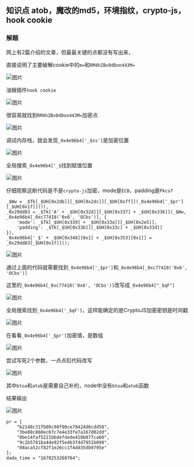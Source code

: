 ## 知识点 atob，魔改的md5，环境指纹，crypto-js，hook cookie

### 解题

网上有2篇介绍的文章，但最最关键的点都没有写出来，

直接说明了主要破解cookie中的`m=`和`RM4hZBv0dDon443M=`

![图片](../img/1.png)

油猴插件`hook cookie`

![图片](../img/2.png)

很容易就找到`RM4hZBv0dDon443M=`加密点

![图片](../img/3.png)

调试内存栈，就会发现`_0x4e96b4['_$ss']`是加密位置

![图片](../img/4.png)

全局搜索`_0x4e96b4['_$`找到赋值位置

![图片](../img/5.png)

仔细观察这断代码是不是`crypto-js`加密，mode是`ECB`，padding是`Pkcs7`

    _$Ww = _$Tk[_$UH[0x2db]][_$UH[0x2dc]][_$UH[0xff]](_0x4e96b4['_$pr'][_$UH[0x1f]]()),
    _0x29dd83 = _$Tk['A' + _$UH[0x32d]][_$UH[0x337] + _$UH[0x336]](_$Ww, _0x4e96b4[_0xc77418('0x6', 'OCbs')], {
        'mode': _$Tk[_$UH[0x339] + _$UH[0x33a]][_$UH[0x2e5]],
        'padding': _$Tk[_$UH[0x33b]][_$UH[0x33c] + _$UH[0x33d]]
    }),
    _0x4e96b4['_$' + _$UH[0x348][0x1] + _$UH[0x353][0x1]] = _0x29dd83[_$UH[0x1f]]();

![图片](../img/6.png)

通过上面的代码就需要找到`_0x4e96b4['_$pr']`和`_0x4e96b4[_0xc77418('0x6', 'OCbs')]`

这里的`_0x4e96b4[_0xc77418('0x6', 'OCbs')]`改写成`_0x4e96b4["_$qF"]`

![图片](../img/9.png)

全局搜索找到`_0x4e96b4['_$qF']`，这样能确定的是CryptoJS加密密钥是时间戳

![图片](../img/10.png)

在看看`_0x4e96b4['_$pr']`加密值，是数组

![图片](../img/11.png)

尝试写死2个参数，一点点扣代码改写

![图片](../img/7.png)

其中`btoa`和`atob`是需要自己补的，node中没有`btoa`和`atob`函数

结果输出

![图片](../img/8.png)

    pr = [
        "b2148c31fb09c98f90ce78424d6cdd58",
        "3be88c860ec6fc7e4e33fe7a167d02dd",
        "0be14faf5221bbdefdede418b077ca60",
        "9c2b5781ba44e92f5e4b3f4d7951b899",
        "08aca52cf82f1e26cc1f4dd35db9795e"
    ];
    dada_time = "1678253268764";

